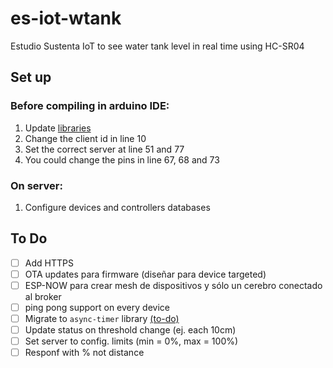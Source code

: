 # es-iot-wtank

Estudio Sustenta IoT to see water tank level in real time using HC-SR04

## Set up

### Before compiling in arduino IDE:

1. Update [libraries](https://github.com/roy-mdr/es-iot-libs)
1. Change the client id in line 10
1. Set the correct server at line 51 and 77
1. You could change the pins in line 67, 68 and 73

### On server:

1. Configure devices and controllers databases

## To Do

- [ ] Add HTTPS
- [ ] OTA updates para firmware (diseñar para device targeted)
- [ ] ESP-NOW para crear mesh de dispositivos y sólo un cerebro conectado al broker
- [ ] ping pong support on every device
- [ ] Migrate to `async-timer` library [(to-do)](https://github.com/roy-mdr/es-iot-libs#to-dos)
- [ ] Update status on threshold change (ej. each 10cm)
- [ ] Set server to config. limits (min = 0%, max = 100%)
- [ ] Responf with % not distance